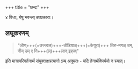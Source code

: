 +++
title = "छन्दः"
+++

४ विधाः, येषु भवन्त्य् उपप्रकाराः। 

## लघूकरणम्
> "ऒण्+++(=उज्ज्वल)+++-तॊडियाळ्+++(=केयूरा)+++ तिरु-मगळ् उम्,  
नीय् उम् ए नि+++(ल्)+++लान् इऱ्‌पव्"  

इति मात्रापरिवर्तनार्थं संयुक्ताक्षरत्यागो ऽप्य् अनुमतः - यदि तेनार्थविपर्ययो न स्यात्। 